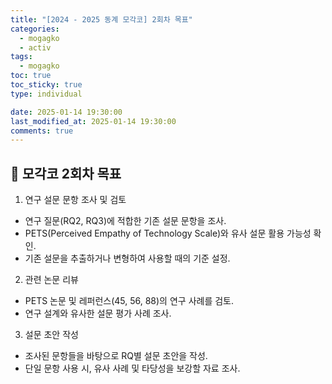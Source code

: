 ```yaml
---
title: "[2024 - 2025 동계 모각코] 2회차 목표"
categories:
  - mogagko
  - activ
tags:
  - mogagko
toc: true
toc_sticky: true
type: individual

date: 2025-01-14 19:30:00
last_modified_at: 2025-01-14 19:30:00
comments: true
---
```

## 📍 모각코 2회차 목표
1. 연구 설문 문항 조사 및 검토
 - 연구 질문(RQ2, RQ3)에 적합한 기존 설문 문항을 조사.
 - PETS(Perceived Empathy of Technology Scale)와 유사 설문 활용 가능성 확인.
 - 기존 설문을 추출하거나 변형하여 사용할 때의 기준 설정.

2. 관련 논문 리뷰
 - PETS 논문 및 레퍼런스(45, 56, 88)의 연구 사례를 검토.
 - 연구 설계와 유사한 설문 평가 사례 조사.

3. 설문 초안 작성
 - 조사된 문항들을 바탕으로 RQ별 설문 초안을 작성.
 - 단일 문항 사용 시, 유사 사례 및 타당성을 보강할 자료 조사.

<br><br>